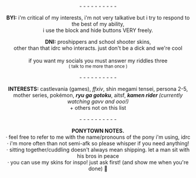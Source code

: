   <p align="center"> 
    - - - - - - - - - -<br>
</p>
   <p align="center"><b>BYI:</b> i'm critical of my interests, i'm not very talkative but i try to respond to the best of my ability, <br>i use the block and hide buttons VERY freely.
</p>
   <p align="center"><b>DNI:</b> proshippers and school shooter skins, <br>other than that idrc who interacts. just don't be a dick and we're cool<br><br> if you want my socials you must answer my riddles three<br><sup>( talk to me more than once )</sup></sup>
<p align="center">
      - - - - - - - - - -<br>
</p>
     <p align="center"><b>INTERESTS:</b> castlevania (games), <i>ffxiv</i>, shin megami tensei, persona 2-5, <br>mother series, pokémon, <i><b>ryu ga gotoku</b></i>, aitsf, <i><b>kamen rider </b>(currently watching gavv and ooo!)</i><br>+ others not on this list
</p>
<p align="center">
      - - - - - - - - - -<br>
</p>
     <p align="center"><b>PONYTOWN NOTES.</b> <br>· feel free to refer to me with the name/pronouns of the pony i'm using, idrc <br>· i'm more often than not semi-afk so please whisper if you need anything! <br>· sitting together/cuddling doesn't always mean shipping. let a man sit with his bros in peace <br>· you can use my skins for inspo! just ask first! (and show me when you're done) 💖
</p>
